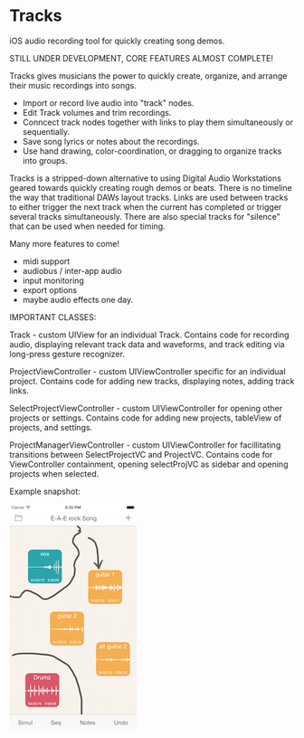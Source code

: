 # Tracks
iOS audio recording tool for quickly creating song demos.

STILL UNDER DEVELOPMENT, CORE FEATURES ALMOST COMPLETE!

Tracks gives musicians the power to quickly create, organize, and arrange their music recordings into songs. 
  - Import or record live audio into "track" nodes. 
  - Edit Track volumes and trim recordings.
  - Conncect track nodes together with links to play them simultaneously or sequentially.
  - Save song lyrics or notes about the recordings.
  - Use hand drawing, color-coordination, or dragging to organize tracks into groups.

Tracks is a stripped-down alternative to using Digital Audio Workstations geared towards quickly creating rough demos or beats. 
There is no timeline the way that traditional DAWs layout tracks. Links are used between tracks to
either trigger the next track when the current has completed or trigger several tracks simultaneously. 
There are also special tracks for "silence" that can be used when needed for timing. 

Many more features to come! 
 - midi support
 - audiobus / inter-app audio
 - input monitoring
 - export options
 - maybe audio effects one day.

IMPORTANT CLASSES:

Track - custom UIView for an individual Track. Contains code for recording audio, displaying relevant track data and waveforms, and track editing via long-press gesture recognizer.

ProjectViewController - custom UIViewController specific for an individual project. Contains code for adding new tracks, displaying notes, adding track links.

SelectProjectViewController - custom UIViewController for opening other projects or settings. Contains code for adding new projects, tableView of projects, and settings.

ProjectManagerViewController - custom UIViewController for facillitating transitions between SelectProjectVC and ProjectVC. Contains code for ViewController containment, opening selectProjVC as sidebar and opening projects when selected. 

Example snapshot:

![Alt text](/exampleSnapshot.png?raw=true)
